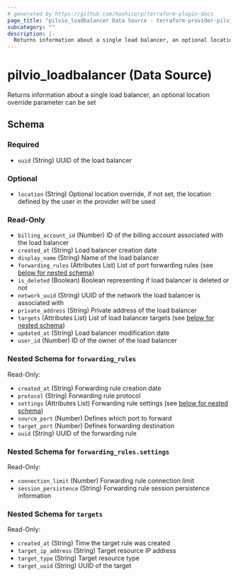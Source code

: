 ```yaml
---
# generated by https://github.com/hashicorp/terraform-plugin-docs
page_title: "pilvio_loadbalancer Data Source - terraform-provider-pilvio"
subcategory: ""
description: |-
  Returns information about a single load balancer, an optional location override parameter can be set
---
```


# pilvio_loadbalancer (Data Source)

Returns information about a single load balancer, an optional location override parameter can be set



<!-- schema generated by tfplugindocs -->
## Schema

### Required

- `uuid` (String) UUID of the load balancer

### Optional

- `location` (String) Optional location override, if not set, the location defined by the user in the provider will be used

### Read-Only

- `billing_account_id` (Number) ID of the billing account associated with the load balancer
- `created_at` (String) Load balancer creation date
- `display_name` (String) Name of the load balancer
- `forwarding_rules` (Attributes List) List of port forwarding rules (see [below for nested schema](#nestedatt--forwarding_rules))
- `is_deleted` (Boolean) Boolean representing if load balancer is deleted or not
- `network_uuid` (String) UUID of the network the load balancer is associated with
- `private_address` (String) Private address of the load balancer
- `targets` (Attributes List) List of load balancer targets (see [below for nested schema](#nestedatt--targets))
- `updated_at` (String) Load balancer modification date
- `user_id` (Number) ID of the owner of the load balancer

<a id="nestedatt--forwarding_rules"></a>
### Nested Schema for `forwarding_rules`

Read-Only:

- `created_at` (String) Forwarding rule creation date
- `protocol` (String) Forwarding rule protocol
- `settings` (Attributes List) Forwarding rule settings (see [below for nested schema](#nestedatt--forwarding_rules--settings))
- `source_port` (Number) Defines which port to forward
- `target_port` (Number) Defines forwarding destination
- `uuid` (String) UUID of the forwarding rule

<a id="nestedatt--forwarding_rules--settings"></a>
### Nested Schema for `forwarding_rules.settings`

Read-Only:

- `connection_limit` (Number) Forwarding rule connection limit
- `session_persistence` (String) Forwarding rule session persistence information



<a id="nestedatt--targets"></a>
### Nested Schema for `targets`

Read-Only:

- `created_at` (String) Time the target rule was created
- `target_ip_address` (String) Target resource IP address
- `target_type` (String) Target resource type
- `target_uuid` (String) UUID of the target


